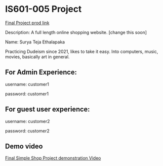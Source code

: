 # IS601-005 Project 

[Final Project prod link](https://se352-shop-dev-4ddc326ab938.herokuapp.com/login)

Description: A full length online shopping website. [change this soon]

Name: Surya Teja Ethalapaka

Practicing Dudeism since 2021, likes to take it easy. Into 
computers, music, movies, basically art in general. 


## For Admin Experience:

username: customer1

password: customer1


## For guest user experience:

username: customer2

password: customer2

## Demo video

[Final Simple Shop Project demonstration Video](https://youtu.be/ZIDKdWvCKZU)


